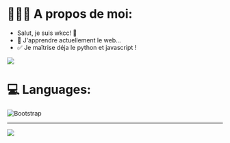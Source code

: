 # 🕵🏻‍♀️ A propos de moi:
- Salut, je suis wkcc! 👋
- 🌱 J'apprendre actuellement le web...
- ✅ Je maîtrise déja le python et javascript !
<img src='https://i.pinimg.com/originals/f4/0f/da/f40fdae8c703902be676aff64eea0649.gif'>

# 💻 Languages:
![Bootstrap](https://cdn.iconscout.com/icon/free/png-512/free-python-3628411-3032246.png?f=avif&w=56)
<!--# 📊 GitHub Stats:
![](https://github-readme-stats.vercel.app/api?username=kizaru1st&theme=radical&hide_border=true&include_all_commits=true&count_private=true)<br/>
![](https://github-readme-streak-stats.herokuapp.com/?user=kizaru1st&theme=radical&hide_border=true)<br/>
![](https://github-readme-stats.vercel.app/api/top-langs/?username=kizaru1st&theme=radical&hide_border=true&include_all_commits=true&count_private=true&layout=compact)
-->
---



<img src="https://i.pinimg.com/originals/86/d7/5a/86d75a902dda5a4c6ac4b95d8a5afba4.gif">
